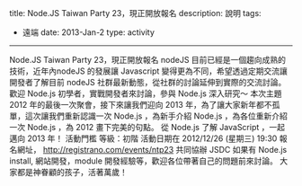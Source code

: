 title: Node.JS Taiwan Party 23，現正開放報名
description: 說明
tags:
  - 遠端
date: 2013-Jan-2
type: activity

---
Node.JS Taiwan Party 23，現正開放報名
nodeJS 目前已經是一個趨向成熟的技術，近年內nodeJS 的發展讓 Javascript 變得更為不同，希望透過定期交流讓開發者了解目前 nodeJS 社群最新動態，從社群的討論延伸到實際的交流討論。
歡迎 Node.js 初學者，實戰開發者來討論，參與 Node.js 深入研究～
本次主題
2012 年的最後一次聚會，接下來讓我們迎向 2013 年，為了讓大家新年都不孤單，這次讓我們重新認識一次 Node.js ，為新手介紹 Node.js ，為各位重新介紹一次 Node.js ，為 2012 畫下完美的句點。
從 Node.js 了解 JavaScript ，一起邁向 2013 年！
活動門檻
等級：初階
活動日期在 2012/12/26 (星期三) 19:30
報名網址，
http://registrano.com/events/ntp23
共同協辦
JSDC
如果有 Node.js install, 網站開發，module 開發經驗等，歡迎各位帶著自己的問題前來討論。
大家都是神眷顧的孩子，活著萬歲！